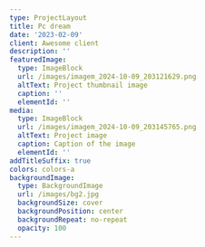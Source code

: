 ```yaml
---
type: ProjectLayout
title: Pc dream
date: '2023-02-09'
client: Awesome client
description: ''
featuredImage:
  type: ImageBlock
  url: /images/imagem_2024-10-09_203121629.png
  altText: Project thumbnail image
  caption: ''
  elementId: ''
media:
  type: ImageBlock
  url: /images/imagem_2024-10-09_203145765.png
  altText: Project image
  caption: Caption of the image
  elementId: ''
addTitleSuffix: true
colors: colors-a
backgroundImage:
  type: BackgroundImage
  url: /images/bg2.jpg
  backgroundSize: cover
  backgroundPosition: center
  backgroundRepeat: no-repeat
  opacity: 100
---
```

